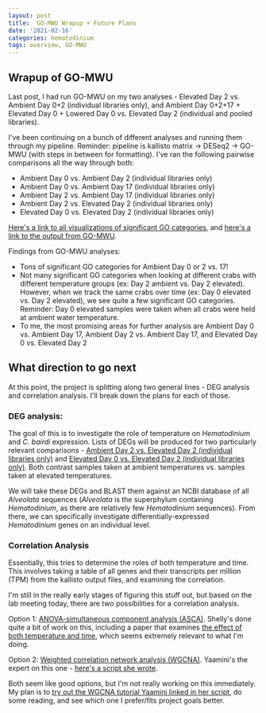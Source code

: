 ```yaml
---
layout: post
title:  GO-MWU Wrapup + Future Plans
date: '2021-02-16'
categories: hematodinium
tags: overview, GO-MWU
---
```


## Wrapup of GO-MWU

Last post, I had run GO-MWU on my two analyses - Elevated Day 2 vs. Ambient Day 0+2 (individual libraries only), and Ambient Day 0+2+17 + Elevated Day 0 + Lowered Day 0 vs. Elevated Day 2 (individual and pooled libraries). 

I've been continuing on a bunch of different analyses and running them through my pipeline. Reminder: pipeline is kallisto matrix -> DESeq2 -> GO-MWU (with steps in between for formatting). I've ran the following pairwise comparisons all the way through both:

- Ambient Day 0 vs. Ambient Day 2 (individual libraries only)
- Ambient Day 0 vs. Ambient Day 17 (individual libraries only)
- Ambient Day 2 vs. Ambient Day 17 (individual libraries only)
- Ambient Day 2 vs. Elevated Day 2 (individual libraries only)
- Elevated Day 0 vs. Elevated Day 2 (individual libraries only)

[Here's a link to all visualizations of significant GO categories](https://github.com/afcoyle/hemat_bairdi_transcriptome/tree/main/graphs/GOMWU_output/cbai_transcriptomev2.0), and [here's a link to the output from GO-MWU](https://github.com/afcoyle/hemat_bairdi_transcriptome/tree/main/output/GO-MWU_output/cbai_transcriptomev2.0).


Findings from GO-MWU analyses:

-  Tons of significant GO categories for Ambient Day 0 or 2 vs. 17!
-  Not many significant GO categories when looking at different crabs with different temperature groups (ex: Day 2 ambient vs. Day 2 elevated). However, when we track the same crabs over time (ex: Day 0 elevated vs. Day 2 elevated), we see quite a few significant GO categories. Reminder: Day 0 elevated samples were taken when all crabs were held at ambient water temperature.
- To me, the most promising areas for further analysis are Ambient Day 0 vs. Ambient Day 17, Ambient Day 2 vs. Ambient Day 17, and Elevated Day 0 vs. Elevated Day 2

## What direction to go next

At this point, the project is splitting along two general lines - DEG analysis and correlation analysis. I'll break down the plans for each of those.

### DEG analysis:

The goal of this is to investigate the role of temperature on _Hematodinium_ and _C. bairdi_ expression. Lists of DEGs will be produced for two particularly relevant comparisons - [Ambient Day 2 vs. Elevated Day 2 (individual libraries only)](https://github.com/afcoyle/hemat_bairdi_transcriptome/blob/main/graphs/DESeq2_output/cbai_transcriptomev2.0/amb2_vs_elev2_indiv/DEGlist_wcols.txt) and [Elevated Day 0 vs. Elevated Day 2 (individual libraries only)](https://github.com/afcoyle/hemat_bairdi_transcriptome/blob/main/graphs/DESeq2_output/cbai_transcriptomev2.0/elev0_vs_elev2_indiv/DEGlist_wcols.txt). Both contrast samples taken at ambient temperatures vs. samples taken at elevated temperatures. 

We will take these DEGs and BLAST them against an NCBI database of all _Alveolata_ sequences (_Alveolata_ is the superphylum containing _Hematodinium_, as there are relatively few _Hematodinium_ sequences). From there, we can specifically investigate differentially-expressed _Hematodinium_ genes on an individual level.

### Correlation Analysis
Essentially, this tries to determine the roles of both temperature and time. This involves taking a table of all genes and their transcripts per million (TPM) from the kallisto output files, and examining the correlation.

I'm still in the really early stages of figuring this stuff out, but based on the lab meeting today, there are two possibilities for a correlation analysis. 

Option 1: [ANOVA-simultaneous component analysis (ASCA)](https://academic.oup.com/bioinformatics/article/21/13/3043/197836). Shelly's done quite a bit of work on this, including a paper that examines [the effect of both temperature and time](https://bmcgenomics.biomedcentral.com/articles/10.1186/s12864-020-07127-3), which seems extremely relevant to what I'm doing.

Option 2: [Weighted correlation network analysis (WGCNA)](https://bmcbioinformatics.biomedcentral.com/articles/10.1186/1471-2105-9-559). Yaamini's the expert on this one - [here's a script she wrote](https://github.com/eimd-2019/project-EWD-transcriptomics/blob/master/analyses/WGCNA/WGCNA.md). 

Both seem like good options, but I'm not really working on this immediately. My plan is to [try out the WGCNA tutorial Yaamini linked in her script](https://horvath.genetics.ucla.edu/html/CoexpressionNetwork/Rpackages/WGCNA/Tutorials/index.html), do some reading, and see which one I prefer/fits project goals better.

